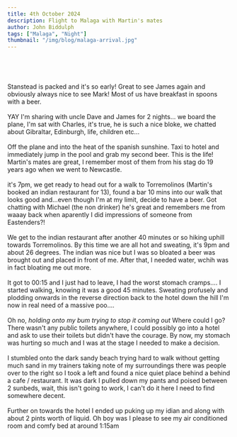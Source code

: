 ```yaml
---
title: 4th October 2024
description: Flight to Malaga with Martin's mates
author: John Biddulph
tags: ["Malaga", "Night"]
thumbnail: "/img/blog/malaga-arrival.jpg"
---
```


<!-- ::callout
---
icon: https://api.iconify.design/mdi:brain.svg
---
_This_ can be rich text with [MarkDown]{.font-bold.bg-yellow-300.px-2.text-yellow-900}! 
:: -->

# 
\
&nbsp;
\
Stanstead is packed and it's so early! Great to see James again and obviously always nice to see Mark! Most of us have breakfast in spoons with a beer.
\
&nbsp;
\
YAY I'm sharing with uncle Dave and James for 2 nights...
we board the plane, I'm sat with Charles, it's true, he is such a nice bloke, we chatted about Gibraltar, Edinburgh, life, children etc...
\
&nbsp;
\
Off the plane and into the heat of the spanish sunshine. Taxi to hotel and immediately jump in the pool and grab my second beer.
This is the life! Martin's mates are great, I remember most of them from his stag do 19 years ago when we went to Newcastle.
\
&nbsp;
\
it's 7pm, we get ready to head out for a walk to Torremolinos (Martin's booked an indian restaurant for 13), found a bar 10 mins into our walk that looks good and...even though I'm at my limit, decide to have a beer. Got chatting with Michael (the non drinker) he's great and remembers me from waaay back when aparently I did impressions of someone from Eastenders?! 
\
&nbsp;
\
We get to the indian restaurant after another 40 minutes or so hiking uphill towards Torremolinos. By this time we are all hot and sweating, it's 9pm and about 26 degrees. The indian was nice but I was so bloated a beer was brought out and placed in front of me. After that, I needed water, wchih was in fact bloating me out more.
\
&nbsp;
\
It got to 00:15 and I just had to leave, I had the worst stomach cramps.... I started walking, knowing it was a good 45 minutes. Sweating profusely and plodding onwards in the reverse direction back to the hotel down the hill I'm now in real need of a massive poo....
\
&nbsp;
\
Oh no, *holding onto my bum trying to stop it coming out* Where could I go? There wasn't any public toilets anywhere, I could possibly go into a hotel and ask to use their toilets but didn't have the courage. By now, my stomach was hurting so much and I was at the stage I needed to make a decision.
\
&nbsp;
\
I stumbled onto the dark sandy beach trying hard to walk without getting much sand in my trainers taking note of my surroundings there was people over to the right so I took a left and found a nice quiet place behind a behind a cafe / restaurant. It was dark I pulled down my pants and poised between 2 sunbeds, wait, this isn't going to work, I can't do it here I need to find somewhere decent.
\
&nbsp;
\
Further on towards the hotel I ended up puking up my idian and along with about 2 pints worth of liquid. Oh boy was I please to see my air conditioned room and comfy bed at around 1:15am